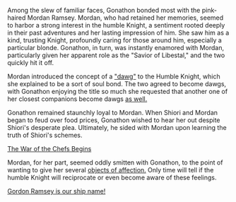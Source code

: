 <!-- title: My Dawg -->

Among the slew of familiar faces, Gonathon bonded most with the pink-haired Mordan Ramsey. Mordan, who had retained her memories, seemed to harbor a strong interest in the humble Knight, a sentiment rooted deeply in their past adventures and her lasting impression of him. She saw him as a kind, trusting Knight, profoundly caring for those around him, especially a particular blonde. Gonathon, in turn, was instantly enamored with Mordan, particularly given her apparent role as the "Savior of Libestal," and the two quickly hit it off.

Mordan introduced the concept of a ["dawg"](https://www.youtube.com/watch?v=CPT2cj934-I&t=5384s) to the Humble Knight, which she explained to be a sort of soul bond. The two agreed to become dawgs, with Gonathon enjoying the title so much she requested that another one of her closest companions become dawgs [as well.](https://www.youtube.com/watch?v=CPT2cj934-I&t=6923s)

Gonathon remained staunchly loyal to Mordan. When Shiori and Mordan began to feud over food prices, Gonathon wished to hear her out despite Shiori's desperate plea. Ultimately, he sided with Mordan upon learning the truth of Shiori's schemes.

[The War of the Chefs Begins](#embed:https://youtu.be/CPT2cj934-I?t=12333)

Mordan, for her part, seemed oddly smitten with Gonathon, to the point of wanting to give her several [objects of affection.](https://youtu.be/CPT2cj934-I?t=5250) Only time will tell if the humble Knight will reciprocate or even become aware of these feelings.

[Gordon Ramsey is our ship name!](#embed:https://youtu.be/CPT2cj934-I?t=13933)
